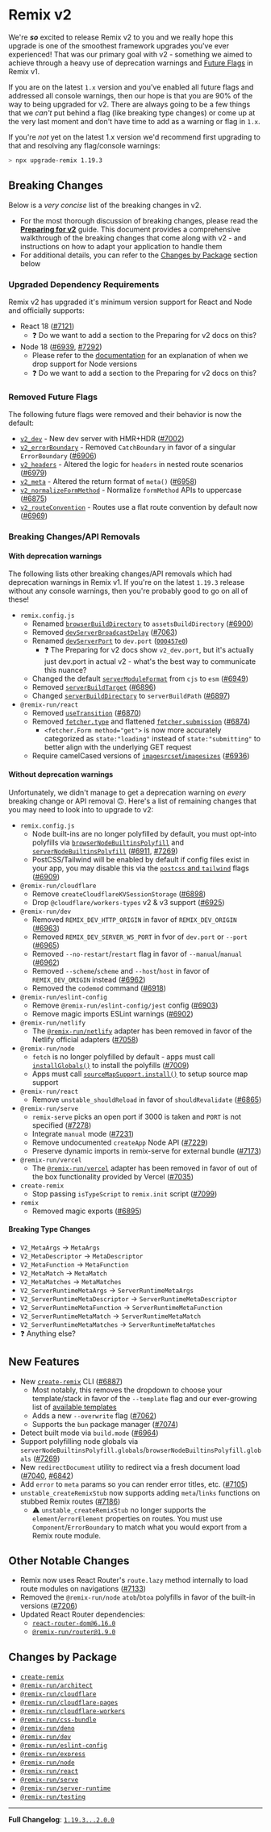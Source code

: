 # Remix v2

We're _**so**_ excited to release Remix v2 to you and we really hope this upgrade is one of the smoothest framework upgrades you've ever experienced! That was our primary goal with v2 - something we aimed to achieve through a heavy use of deprecation warnings and [Future Flags](https://remix.run/blog/future-flags) in Remix v1.

If you are on the latest `1.x` version and you've enabled all future flags and addressed all console warnings, then our hope is that you are 90% of the way to being upgraded for v2. There are always going to be a few things that we _can't_ put behind a flag (like breaking type changes) or come up at the very last moment and don't have time to add as a warning or flag in `1.x`.

If you're _not_ yet on the latest 1.x version we'd recommend first upgrading to that and resolving any flag/console warnings:

```sh
> npx upgrade-remix 1.19.3
```

## Breaking Changes

Below is a _very concise_ list of the breaking changes in v2.

- For the most thorough discussion of breaking changes, please read the [**Preparing for v2**][preparingforv2] guide. This document provides a comprehensive walkthrough of the breaking changes that come along with v2 - and instructions on how to adapt your application to handle them
- For additional details, you can refer to the [Changes by Package][changesbypackage] section below

### Upgraded Dependency Requirements

Remix v2 has upgraded it's minimum version support for React and Node and officially supports:

- React 18 ([#7121](https://github.com/remix-run/remix/pull/7121))
  - ❓ Do we want to add a section to the Preparing for v2 docs on this?
- Node 18 ([#6939](https://github.com/remix-run/remix/pull/6939), [#7292](https://github.com/remix-run/remix/pull/7292))
  - Please refer to the [documentation][node-version-support] for an explanation of when we drop support for Node versions
  - ❓ Do we want to add a section to the Preparing for v2 docs on this?

### Removed Future Flags

The following future flags were removed and their behavior is now the default:

- [`v2_dev`][v2dev] - New dev server with HMR+HDR ([#7002](https://github.com/remix-run/remix/pull/7002))
- [`v2_errorBoundary`][v2errorboundary] - Removed `CatchBoundary` in favor of a singular `ErrorBoundary` ([#6906](https://github.com/remix-run/remix/pull/6906))
- [`v2_headers`][v2headers] - Altered the logic for `headers` in nested route scenarios ([#6979](https://github.com/remix-run/remix/pull/6979))
- [`v2_meta`][v2meta] - Altered the return format of `meta()` ([#6958](https://github.com/remix-run/remix/pull/6958))
- [`v2_normalizeFormMethod`][v2normalizeformmethod] - Normalize `formMethod` APIs to uppercase ([#6875](https://github.com/remix-run/remix/pull/6875))
- [`v2_routeConvention`][v2routeconvention] - Routes use a flat route convention by default now ([#6969](https://github.com/remix-run/remix/pull/6969))

### Breaking Changes/API Removals

#### With deprecation warnings

The following lists other breaking changes/API removals which had deprecation warnings in Remix v1. If you're on the latest `1.19.3` release without any console warnings, then you're probably good to go on all of these!

- `remix.config.js`
  - Renamed [`browserBuildDirectory`][browserbuilddirectory] to `assetsBuildDirectory` ([#6900](https://github.com/remix-run/remix/pull/6900))
  - Removed [`devServerBroadcastDelay`][devserverbroadcastdelay] ([#7063](https://github.com/remix-run/remix/pull/7063))
  - Renamed [`devServerPort`][devserverport] to `dev.port` ([`000457e0`](https://github.com/remix-run/remix/commit/000457e0ae025d9b94e721af254c319e83438923))
    - ❓ The Preparing for v2 docs show `v2_dev.port`, but it's actually just dev.port in actual v2 - what's the best way to communicate this nuance?
  - Changed the default [`serverModuleFormat`][servermoduleformat] from `cjs` to `esm` ([#6949](https://github.com/remix-run/remix/pull/6949))
  - Removed [`serverBuildTarget`][serverbuildtarget] ([#6896](https://github.com/remix-run/remix/pull/6896))
  - Changed [`serverBuildDirectory`][serverbuilddirectory] to `serverBuildPath` ([#6897](https://github.com/remix-run/remix/pull/6897))
- `@remix-run/react`
  - Removed [`useTransition`][usetransition] ([#6870](https://github.com/remix-run/remix/pull/6870))
  - Removed [`fetcher.type`][usefetcher] and flattened [`fetcher.submission`][usefetcher] ([#6874](https://github.com/remix-run/remix/pull/6874))
    - `<fetcher.Form method="get">` is now more accurately categorized as `state:"loading"` instead of `state:"submitting"` to better align with the underlying GET request
  - Require camelCased versions of [`imagesrcset`/`imagesizes`][imagesrcsetsizes] ([#6936](https://github.com/remix-run/remix/pull/6936))

#### Without deprecation warnings

Unfortunately, we didn't manage to get a deprecation warning on _every_ breaking change or API removal 🙃. Here's a list of remaining changes that you may need to look into to upgrade to v2:

- `remix.config.js`
  - Node built-ins are no longer polyfilled by default, you must opt-into polyfills via [`browserNodeBuiltinsPolyfill`][browsernodebuiltinspolyfill] and [`serverNodeBuiltinsPolyfill`][servernodebuiltinspolyfill] ([#6911](https://github.com/remix-run/remix/pull/6911), [#7269](https://github.com/remix-run/remix/pull/7269))
  - PostCSS/Tailwind will be enabled by default if config files exist in your app, you may disable this via the [`postcss` and `tailwind`][postcsstailwind] flags ([#6909](https://github.com/remix-run/remix/pull/6909))
- `@remix-run/cloudflare`
  - Remove `createCloudflareKVSessionStorage` ([#6898](https://github.com/remix-run/remix/pull/6898))
  - Drop `@cloudflare/workers-types` v2 & v3 support ([#6925](https://github.com/remix-run/remix/pull/6925))
- `@remix-run/dev`
  - Removed `REMIX_DEV_HTTP_ORIGIN` in favor of `REMIX_DEV_ORIGIN` ([#6963](https://github.com/remix-run/remix/pull/6963))
  - Removed `REMIX_DEV_SERVER_WS_PORT` in fvor of `dev.port` or `--port` ([#6965](https://github.com/remix-run/remix/pull/6965))
  - Removed `--no-restart`/`restart` flag in favor of `--manual`/`manual` ([#6962](https://github.com/remix-run/remix/pull/6962))
  - Removed `--scheme`/`scheme` and `--host`/`host` in favor of `REMIX_DEV_ORIGIN` instead ([#6962](https://github.com/remix-run/remix/pull/6962))
  - Removed the `codemod` command ([#6918](https://github.com/remix-run/remix/pull/6918))
- `@remix-run/eslint-config`
  - Remove `@remix-run/eslint-config/jest` config ([#6903](https://github.com/remix-run/remix/pull/6903))
  - Remove magic imports ESLint warnings ([#6902](https://github.com/remix-run/remix/pull/6902))
- `@remix-run/netlify`
  - The [`@remix-run/netlify`][netlifyadapter] adapter has been removed in favor of the Netlify official adapters ([#7058](https://github.com/remix-run/remix/pull/7058))
- `@remix-run/node`
  - `fetch` is no longer polyfilled by default - apps must call [`installGlobals()`][installglobals] to install the polyfills ([#7009](https://github.com/remix-run/remix/pull/7009))
  - Apps must call [`sourceMapSupport.install()`][sourcemapsupport] to setup source map support
- `@remix-run/react`
  - Remove `unstable_shouldReload` in favor of `shouldRevalidate` ([#6865](https://github.com/remix-run/remix/pull/6865))
- `@remix-run/serve`
  - `remix-serve` picks an open port if 3000 is taken and `PORT` is not specified ([#7278](https://github.com/remix-run/remix/pull/7278))
  - Integrate `manual` mode ([#7231](https://github.com/remix-run/remix/pull/7231))
  - Remove undocumented `createApp` Node API ([#7229](https://github.com/remix-run/remix/pull/7229))
  - Preserve dynamic imports in remix-serve for external bundle ([#7173](https://github.com/remix-run/remix/pull/7173))
- `@remix-run/vercel`
  - The [`@remix-run/vercel`][verceladapter] adapter has been removed in favor of out of the box functionality provided by Vercel ([#7035](https://github.com/remix-run/remix/pull/7035))
- `create-remix`
  - Stop passing `isTypeScript` to `remix.init` script ([#7099](https://github.com/remix-run/remix/pull/7099))
- `remix`
  - Removed magic exports ([#6895](https://github.com/remix-run/remix/pull/6895))

#### Breaking Type Changes

- `V2_MetaArgs` -> `MetaArgs`
- `V2_MetaDescriptor` -> `MetaDescriptor`
- `V2_MetaFunction` -> `MetaFunction`
- `V2_MetaMatch` -> `MetaMatch`
- `V2_MetaMatches` -> `MetaMatches`
- `V2_ServerRuntimeMetaArgs` -> `ServerRuntimeMetaArgs`
- `V2_ServerRuntimeMetaDescriptor` -> `ServerRuntimeMetaDescriptor`
- `V2_ServerRuntimeMetaFunction` -> `ServerRuntimeMetaFunction`
- `V2_ServerRuntimeMetaMatch` -> `ServerRuntimeMetaMatch`
- `V2_ServerRuntimeMetaMatches` -> `ServerRuntimeMetaMatches`
- ❓ Anything else?

## New Features

- New [`create-remix`][createremix] CLI ([#6887](https://github.com/remix-run/remix/pull/6887))
  - Most notably, this removes the dropdown to choose your template/stack in favor of the `--template` flag and our ever-growing list of [available templates][templates]
  - Adds a new `--overwrite` flag ([#7062](https://github.com/remix-run/remix/pull/7062))
  - Supports the `bun` package manager ([#7074](https://github.com/remix-run/remix/pull/7074))
- Detect built mode via `build.mode` ([#6964](https://github.com/remix-run/remix/pull/6964))
- Support polyfilling node globals via `serverNodeBuiltinsPolyfill.globals`/`browserNodeBuiltinsPolyfill.globals` ([#7269](https://github.com/remix-run/remix/pull/7269))
- New `redirectDocument` utility to redirect via a fresh document load ([#7040](https://github.com/remix-run/remix/pull/7040), [#6842](https://github.com/remix-run/remix/pull/6842))
- Add `error` to `meta` params so you can render error titles, etc. ([#7105](https://github.com/remix-run/remix/pull/7105))
- `unstable_createRemixStub` now supports adding `meta`/`links` functions on stubbed Remix routes ([#7186](https://github.com/remix-run/remix/pull/7186))
  - ⚠️ `unstable_createRemixStub` no longer supports the `element`/`errorElement` properties on routes. You must use `Component`/`ErrorBoundary` to match what you would export from a Remix route module.

## Other Notable Changes

- Remix now uses React Router's `route.lazy` method internally to load route modules on navigations ([#7133](https://github.com/remix-run/remix/pull/7133))
- Removed the `@remix-run/node` `atob`/`btoa` polyfills in favor of the built-in versions ([#7206](https://github.com/remix-run/remix/pull/7206))
- Updated React Router dependencies:
  - [`react-router-dom@6.16.0`](https://github.com/remix-run/react-router/releases/tag/react-router%406.16.0)
  - [`@remix-run/router@1.9.0`](https://github.com/remix-run/react-router/blob/main/packages/router/CHANGELOG.md#190)

## Changes by Package

- [`create-remix`](https://github.com/remix-run/remix/blob/remix%402.0.0/packages/create-remix/CHANGELOG.md#200)
- [`@remix-run/architect`](https://github.com/remix-run/remix/blob/remix%402.0.0/packages/remix-architect/CHANGELOG.md#200)
- [`@remix-run/cloudflare`](https://github.com/remix-run/remix/blob/remix%402.0.0/packages/remix-cloudflare/CHANGELOG.md#200)
- [`@remix-run/cloudflare-pages`](https://github.com/remix-run/remix/blob/remix%402.0.0/packages/remix-cloudflare-pages/CHANGELOG.md#200)
- [`@remix-run/cloudflare-workers`](https://github.com/remix-run/remix/blob/remix%402.0.0/packages/remix-cloudflare-workers/CHANGELOG.md#200)
- [`@remix-run/css-bundle`](https://github.com/remix-run/remix/blob/remix%402.0.0/packages/remix-css-bundle/CHANGELOG.md#200)
- [`@remix-run/deno`](https://github.com/remix-run/remix/blob/remix%402.0.0/packages/remix-deno/CHANGELOG.md#200)
- [`@remix-run/dev`](https://github.com/remix-run/remix/blob/remix%402.0.0/packages/remix-dev/CHANGELOG.md#200)
- [`@remix-run/eslint-config`](https://github.com/remix-run/remix/blob/remix%402.0.0/packages/remix-eslint-config/CHANGELOG.md#200)
- [`@remix-run/express`](https://github.com/remix-run/remix/blob/remix%402.0.0/packages/remix-express/CHANGELOG.md#200)
- [`@remix-run/node`](https://github.com/remix-run/remix/blob/remix%402.0.0/packages/remix-node/CHANGELOG.md#200)
- [`@remix-run/react`](https://github.com/remix-run/remix/blob/remix%402.0.0/packages/remix-react/CHANGELOG.md#200)
- [`@remix-run/serve`](https://github.com/remix-run/remix/blob/remix%402.0.0/packages/remix-serve/CHANGELOG.md#200)
- [`@remix-run/server-runtime`](https://github.com/remix-run/remix/blob/remix%402.0.0/packages/remix-server-runtime/CHANGELOG.md#200)
- [`@remix-run/testing`](https://github.com/remix-run/remix/blob/remix%402.0.0/packages/remix-testing/CHANGELOG.md#200)

---

**Full Changelog**: [`1.19.3...2.0.0`](https://github.com/remix-run/remix/compare/remix@1.19.3...remix@2.0.0)

[v2dev]: https://remix.run/docs/en/2.0.0/guides/v2#remix-dev
[v2errorboundary]: https://remix.run/docs/en/2.0.0/guides/v2#catchboundary-and-errorboundary
[v2headers]: https://remix.run/docs/en/2.0.0/guides/v2#route-headers
[v2meta]: https://remix.run/docs/en/2.0.0/guides/v2#route-meta
[v2normalizeformmethod]: https://remix.run/docs/en/2.0.0/guides/v2#formmethod
[v2routeconvention]: https://remix.run/docs/en/2.0.0/guides/v2#file-system-route-convention
[usetransition]: https://remix.run/docs/en/2.0.0/guides/v2#usetransition
[usefetcher]: https://remix.run/docs/en/2.0.0/guides/v2#usefetcher
[imagesrcsetsizes]: https://remix.run/docs/en/2.0.0/guides/v2#links-imagesizes-and-imagesrcset
[browserbuilddirectory]: https://remix.run/docs/en/2.0.0/guides/v2#browserbuilddirectory
[devserverbroadcastdelay]: https://remix.run/docs/en/2.0.0/guides/v2#devserverbroadcastdelay
[devserverport]: https://remix.run/docs/en/2.0.0/guides/v2#devserverport
[serverbuilddirectory]: https://remix.run/docs/en/2.0.0/guides/v2#serverbuilddirectory
[serverbuildtarget]: https://remix.run/docs/en/2.0.0/guides/v2#serverbuildtarget
[servermoduleformat]: https://remix.run/docs/en/2.0.0/guides/v2#servermoduleformat
[browsernodebuiltinspolyfill]: https://remix.run/docs/en/2.0.0/guides/v2#browsernodebuiltinspolyfill
[servernodebuiltinspolyfill]: https://remix.run/docs/en/2.0.0/guides/v2#servernodebuiltinspolyfill
[installglobals]: https://remix.run/docs/en/2.0.0/guides/v2#installglobals
[sourcemapsupport]: https://remix.run/docs/en/2.0.0/guides/v2#source-map-support
[netlifyadapter]: https://remix.run/docs/en/2.0.0/guides/v2#netlify-adapter
[verceladapter]: https://remix.run/docs/en/2.0.0/guides/v2#vercel-adapter
[postcsstailwind]: https://remix.run/docs/en/2.0.0/guides/v2#built-in-postcsstailwind-support
[node-version-support]: https://remix.run/docs/en/2.0.0/other-api/node#version-support
[createremix]: https://remix.run/docs/en/2.0.0/other-api/create-remix
[templates]: https://remix.run/docs/en/2.0.0/guides/templates
[changesbypackage]: #changes-by-package
[preparingforv2]: https://remix.run/docs/en/2.0.0/guides/v2
